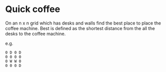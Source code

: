 # Quick coffee 

On an n x n grid which has desks and walls find the best place to place the coffee machine.
Best is defined as the shortest distance from the all the desks to the coffee machine.

e.g. 
    
    0 D 0 D
    0 0 0 0
    0 W W 0
    0 0 0 D
